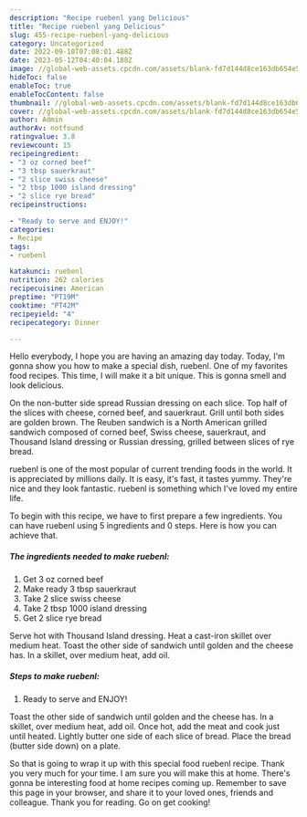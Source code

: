 ```yaml
---
description: "Recipe ruebenl yang Delicious"
title: "Recipe ruebenl yang Delicious"
slug: 455-recipe-ruebenl-yang-delicious
category: Uncategorized
date: 2022-09-18T07:08:01.488Z
date: 2023-05-12T04:40:04.188Z
image: //global-web-assets.cpcdn.com/assets/blank-fd7d144d8ce163db654e5a02c40b08a2775adb7897d16e4062681dc7e1b2800f.png
hideToc: false
enableToc: true
enableTocContent: false
thumbnail: //global-web-assets.cpcdn.com/assets/blank-fd7d144d8ce163db654e5a02c40b08a2775adb7897d16e4062681dc7e1b2800f.png
cover: //global-web-assets.cpcdn.com/assets/blank-fd7d144d8ce163db654e5a02c40b08a2775adb7897d16e4062681dc7e1b2800f.png
author: Admin
authorAv: notfound
ratingvalue: 3.8
reviewcount: 15
recipeingredient:
- "3 oz corned beef"
- "3 tbsp sauerkraut"
- "2 slice swiss cheese"
- "2 tbsp 1000 island dressing"
- "2 slice rye bread"
recipeinstructions:

- "Ready to serve and ENJOY!"
categories:
- Recipe
tags:
- ruebenl

katakunci: ruebenl 
nutrition: 262 calories
recipecuisine: American
preptime: "PT19M"
cooktime: "PT42M"
recipeyield: "4"
recipecategory: Dinner

---
```



Hello everybody, I hope you are having an amazing day today. Today, I'm gonna show you how to make a special dish, ruebenl. One of my favorites food recipes. This time, I will make it a bit unique. This is gonna smell and look delicious.

On the non-butter side spread Russian dressing on each slice. Top half of the slices with cheese, corned beef, and sauerkraut. Grill until both sides are golden brown. The Reuben sandwich is a North American grilled sandwich composed of corned beef, Swiss cheese, sauerkraut, and Thousand Island dressing or Russian dressing, grilled between slices of rye bread.

ruebenl is one of the most popular of current trending foods in the world. It is appreciated by millions daily. It is easy, it's fast, it tastes yummy. They're nice and they look fantastic. ruebenl is something which I've loved my entire life.


To begin with this recipe, we have to first prepare a few ingredients. You can have ruebenl using 5 ingredients and 0 steps. Here is how you can achieve that.

<!--inarticleads1-->

##### The ingredients needed to make ruebenl:

1. Get 3 oz corned beef
1. Make ready 3 tbsp sauerkraut
1. Take 2 slice swiss cheese
1. Take 2 tbsp 1000 island dressing
1. Get 2 slice rye bread


Serve hot with Thousand Island dressing. Heat a cast-iron skillet over medium heat. Toast the other side of sandwich until golden and the cheese has. In a skillet, over medium heat, add oil. 

<!--inarticleads2-->

##### Steps to make ruebenl:


1. Ready to serve and ENJOY!

Toast the other side of sandwich until golden and the cheese has. In a skillet, over medium heat, add oil. Once hot, add the meat and cook just until heated. Lightly butter one side of each slice of bread. Place the bread (butter side down) on a plate. 

So that is going to wrap it up with this special food ruebenl recipe. Thank you very much for your time. I am sure you will make this at home. There's gonna be interesting food at home recipes coming up. Remember to save this page in your browser, and share it to your loved ones, friends and colleague. Thank you for reading. Go on get cooking!
